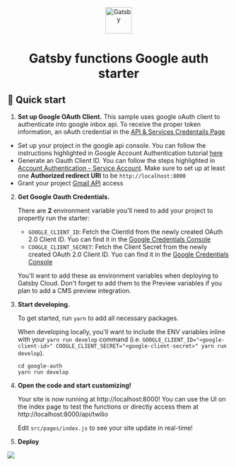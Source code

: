 <p align="center">
  <a href="https://www.gatsbyjs.com/?utm_source=starter&utm_medium=readme&utm_campaign=gatsby-functions-starter-alpha">
    <img alt="Gatsby" src="https://www.gatsbyjs.com/Gatsby-Monogram.svg" width="60" />
  </a>
</p>
<h1 align="center">
  Gatsby functions Google auth starter
</h1>


## 🚀 Quick start

1.  **Set up Google OAuth Client.**
  This sample uses google oAuth client to authenticate into google inbox api. To receive the proper token information, an oAuth credential in the [API & Services Credentails Page](https://console.cloud.google.com/apis/credentials?)
  - Set up your project in the google api console. You can follow the instructions highlighted in Google Account Authentication tutorial [here](https://theoephraim.github.io/node-google-spreadsheet/#/getting-started/authentication)
  - Generate an Oauth Client ID. You can follow the steps highlighted in [Account Authentication - Service Account](https://theoephraim.github.io/node-google-spreadsheet/#/getting-started/authentication?id=oauth). Make sure to set up at least one **Authorized redirect URI** to be `http://localhost:8000`
  - Grant your project [Gmail API](https://console.cloud.google.com/apis/api/gmail.googleapis.com) access


2.  **Get Google Oauth Credentials.**

    There are **2** environment variable you'll need to add your project to propertly run the starter:
    - `GOOGLE_CLIENT_ID`: Fetch the ClientId from the newly created OAuth 2.0 Client ID. Yuo can find it in the [Google Credentials Console](https://console.cloud.google.com/apis/credentials)
    - `COOGLE_CLIENT_SECRET`: Fetch the Client Secret from the newly created OAuth 2.0 Client ID. Yuo can find it in the [Google Credentials Console](https://console.cloud.google.com/apis/credentials)

    You'll want to add these as environment variables when deploying to Gatsby Cloud. Don't forget to add them to the Preview variables if you plan to add a CMS preview integration. 


2.  **Start developing.**

    To get started, run `yarn` to add all necessary packages.

    When developing locally, you'll want to include the ENV variables inline with your `yarn run develop` command (i.e. `GOOGLE_CLIENT_ID="<google-client-id>" COOGLE_CLIENT_SECRET="<google-client-secret>" yarn run develop`).


    ```shell
    cd google-auth
    yarn run develop
    ```

3.  **Open the code and start customizing!**

    Your site is now running at http://localhost:8000! You can use the UI on the index page to test the functions or directly access them at http://localhost:8000/api/twilio

    Edit `src/pages/index.js` to see your site update in real-time!

4.  **Deploy**

  [<img src="https://www.gatsbyjs.com/deploynow.svg">](https://www.gatsbyjs.com/dashboard/deploynow?url=https://github.com/gatsbyjs/gatsby-functions-starter-alpha)